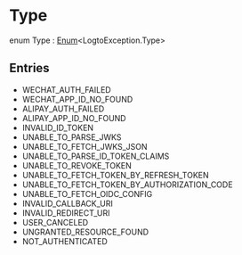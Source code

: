 # Type

enum Type : [Enum](https://kotlinlang.org/api/latest/jvm/stdlib/kotlin/-enum/index.html)&lt;LogtoException.Type&gt;

## Entries

- WECHAT_AUTH_FAILED
- WECHAT_APP_ID_NO_FOUND
- ALIPAY_AUTH_FAILED
- ALIPAY_APP_ID_NO_FOUND
- INVALID_ID_TOKEN
- UNABLE_TO_PARSE_JWKS
- UNABLE_TO_FETCH_JWKS_JSON
- UNABLE_TO_PARSE_ID_TOKEN_CLAIMS
- UNABLE_TO_REVOKE_TOKEN
- UNABLE_TO_FETCH_TOKEN_BY_REFRESH_TOKEN
- UNABLE_TO_FETCH_TOKEN_BY_AUTHORIZATION_CODE
- UNABLE_TO_FETCH_OIDC_CONFIG
- INVALID_CALLBACK_URI
- INVALID_REDIRECT_URI
- USER_CANCELED
- UNGRANTED_RESOURCE_FOUND
- NOT_AUTHENTICATED
